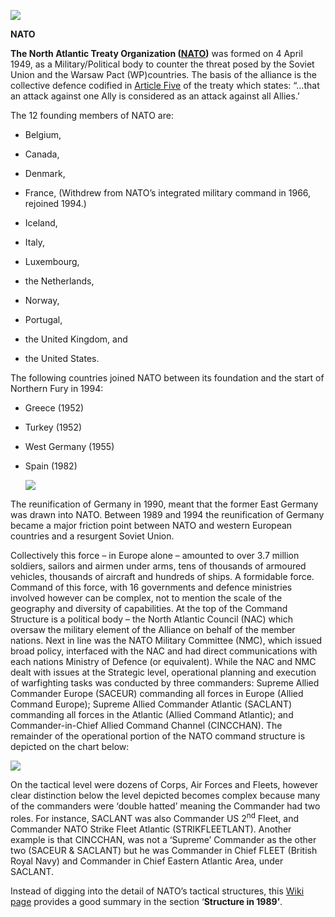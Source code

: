 ![](/assets/images/nato/./docs/image1.png)

**NATO**

**The North Atlantic Treaty Organization
([NATO](https://www.nato.int/cps/ic/natohq/index.htm))** was formed on 4
April 1949, as a Military/Political body to counter the threat posed by
the Soviet Union and the Warsaw Pact (WP)countries. The basis of the
alliance is the collective defence codified in [Article
Five](https://www.nato.int/cps/ic/natohq/topics_110496.htm) of the
treaty which states: “…that an attack against one Ally is considered as
an attack against all Allies.’

The 12 founding members of NATO are:

  - Belgium,

  - Canada,

  - Denmark,

  - France, (Withdrew from NATO’s integrated military command in 1966,
    rejoined 1994.)

  - Iceland,

  - Italy,

  - Luxembourg,

  - the Netherlands,

  - Norway,

  - Portugal,

  - the United Kingdom, and

  - the United States.

The following countries joined NATO between its foundation and the start
of Northern Fury in 1994:

  - Greece (1952)

  - Turkey (1952)

  - West Germany (1955)

  - Spain (1982)
    
    ![](/assets/images/nato/./docs/image2.png)

The reunification of Germany in 1990, meant that the former East Germany
was drawn into NATO. Between 1989 and 1994 the reunification of Germany
became a major friction point between NATO and western European
countries and a resurgent Soviet Union.

Collectively this force – in Europe alone – amounted to over 3.7 million
soldiers, sailors and airmen under arms, tens of thousands of armoured
vehicles, thousands of aircraft and hundreds of ships. A formidable
force. Command of this force, with 16 governments and defence ministries
involved however can be complex, not to mention the scale of the
geography and diversity of capabilities. At the top of the Command
Structure is a political body – the North Atlantic Council (NAC) which
oversaw the military element of the Alliance on behalf of the member
nations. Next in line was the NATO Military Committee (NMC), which
issued broad policy, interfaced with the NAC and had direct
communications with each nations Ministry of Defence (or equivalent).
While the NAC and NMC dealt with issues at the Strategic level,
operational planning and execution of warfighting tasks was conducted by
three commanders: Supreme Allied Commander Europe (SACEUR) commanding
all forces in Europe (Allied Command Europe); Supreme Allied Commander
Atlantic (SACLANT) commanding all forces in the Atlantic (Allied Command
Atlantic); and Commander-in-Chief Allied Command Channel (CINCCHAN). The
remainder of the operational portion of the NATO command structure is
depicted on the chart below:

![](/assets/images/nato/./docs/image3.png)

On the tactical level were dozens of Corps, Air Forces and Fleets,
however clear distinction below the level depicted becomes complex
because many of the commanders were ‘double hatted’ meaning the
Commander had two roles. For instance, SACLANT was also Commander US
2<sup>nd</sup> Fleet, and Commander NATO Strike Fleet Atlantic
(STRIKFLEETLANT). Another example is that CINCCHAN, was not a ‘Supreme’
Commander as the other two (SACEUR & SACLANT) but he was Commander in
Chief FLEET (British Royal Navy) and Commander in Chief Eastern Atlantic
Area, under SACLANT.

Instead of digging into the detail of NATO’s tactical structures, this
[Wiki
page](https://en.wikipedia.org/wiki/Structure_of_NATO#Structure_in_1989)
provides a good summary in the section ‘**Structure in 1989’**.
